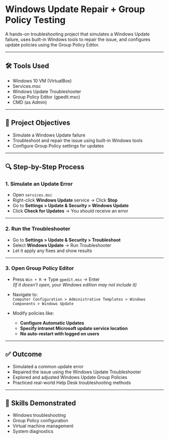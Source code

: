 # Windows Update Repair + Group Policy Testing

A hands-on troubleshooting project that simulates a Windows Update failure, uses built-in Windows tools to repair the issue, and configures update policies using the Group Policy Editor.

---

## 🛠️ Tools Used

- Windows 10 VM (VirtualBox)
- Services.msc
- Windows Update Troubleshooter
- Group Policy Editor (gpedit.msc)
- CMD (as Admin)

---

## 🎯 Project Objectives

- Simulate a Windows Update failure
- Troubleshoot and repair the issue using built-in Windows tools
- Configure Group Policy settings for updates

---

## 🔍 Step-by-Step Process

### 1. Simulate an Update Error

- Open `services.msc`
- Right-click **Windows Update** service → Click **Stop**
- Go to **Settings > Update & Security > Windows Update**
- Click **Check for Updates** → You should receive an error


---

### 2. Run the Troubleshooter

- Go to **Settings > Update & Security > Troubleshoot**
- Select **Windows Update** → Run Troubleshooter
- Let it apply any fixes and show results


---

### 3. Open Group Policy Editor

- Press `Win + R` → Type `gpedit.msc` → Enter  
  *(If it doesn’t open, your Windows edition may not include it)*

- Navigate to:  
  `Computer Configuration > Administrative Templates > Windows Components > Windows Update`

- Modify policies like:
  - **Configure Automatic Updates**
  - **Specify intranet Microsoft update service location**
  - **No auto-restart with logged on users**


---

## ✅ Outcome

- Simulated a common update error
- Repaired the issue using the Windows Update Troubleshooter
- Explored and adjusted Windows Update Group Policies
- Practiced real-world Help Desk troubleshooting methods

---



## 🔐 Skills Demonstrated

- Windows troubleshooting
- Group Policy configuration
- Virtual machine management
- System diagnostics


